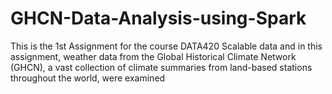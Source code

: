 # GHCN-Data-Analysis-using-Spark
This is the 1st Assignment for the course DATA420 Scalable data and in this assignment, weather data from the Global Historical Climate Network (GHCN), a vast collection of climate summaries from land-based stations throughout the world, were examined

